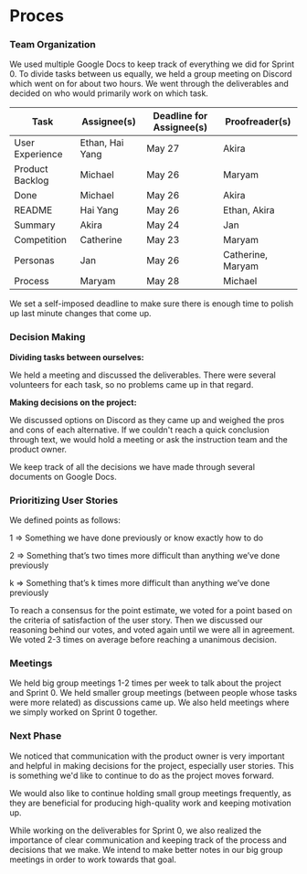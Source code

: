 # Proces

### Team Organization

We used multiple Google Docs to keep track of everything we did for Sprint 0. To divide tasks between us equally, we held a group meeting on Discord which went on for about two hours. We went through the deliverables and decided on who would primarily work on which task.

| Task            | Assignee(s)     | Deadline for Assignee(s) | Proofreader(s)    |
| --------------- | --------------- | ------------------------ | ----------------- |
| User Experience | Ethan, Hai Yang | May 27                   | Akira             |
| Product Backlog | Michael         | May 26                   | Maryam            |
| Done            | Michael         | May 26                   | Akira             |
| README          | Hai Yang        | May 26                   | Ethan, Akira      |
| Summary         | Akira           | May 24                   | Jan               |
| Competition     | Catherine       | May 23                   | Maryam            |
| Personas        | Jan             | May 26                   | Catherine, Maryam |
| Process         | Maryam          | May 28                   | Michael           |

We set a self-imposed deadline to make sure there is enough time to polish up last minute changes that come up.

### Decision Making

**Dividing tasks between ourselves:**

We held a meeting and discussed the deliverables. There were several volunteers for each task, so no problems came up in that regard.

**Making decisions on the project:**

We discussed options on Discord as they came up and weighed the pros and cons of each alternative. If we couldn't reach a quick conclusion through text, we would hold a meeting or ask the instruction team and the product owner.

We keep track of all the decisions we have made through several documents on Google Docs.

### Prioritizing User Stories

We defined points as follows:

1 => Something we have done previously or know exactly how to do

2 => Something that’s two times more difficult than anything we’ve done previously

k => Something that’s k times more difficult than anything we’ve done previously

To reach a consensus for the point estimate, we voted for a point based on the criteria of satisfaction of the user story. Then we discussed our reasoning behind our votes, and voted again until we were all in agreement. We voted 2-3 times on average before reaching a unanimous decision.

### Meetings

We held big group meetings 1-2 times per week to talk about the project and Sprint 0. We held smaller group meetings (between people whose tasks were more related) as discussions came up. We also held meetings where we simply worked on Sprint 0 together.

### Next Phase

We noticed that communication with the product owner is very important and helpful in making decisions for the project, especially user stories. This is something we'd like to continue to do as the project moves forward.

We would also like to continue holding small group meetings frequently, as they are beneficial for producing high-quality work and keeping motivation up.

While working on the deliverables for Sprint 0, we also realized the importance of clear communication and keeping track of the process and decisions that we make. We intend to make better notes in our big group meetings in order to work towards that goal.